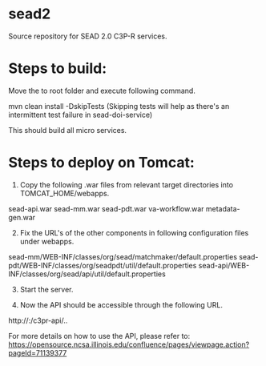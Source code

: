 # sead2

Source repository for SEAD 2.0 C3P-R services. 

Steps to build:
===============

Move the to root folder and execute following command.

mvn clean install -DskipTests
(Skipping tests will help as there's an intermittent test failure in sead-doi-service)

This should build all micro services.

Steps to deploy on Tomcat:
==========================

1. Copy the following .war files from relevant target directories into TOMCAT_HOME/webapps.

sead-api.war
sead-mm.war
sead-pdt.war
va-workflow.war
metadata-gen.war

2. Fix the URL's of the other components in following configuration files under webapps.

sead-mm/WEB-INF/classes/org/sead/matchmaker/default.properties
sead-pdt/WEB-INF/classes/org/seadpdt/util/default.properties
sead-api/WEB-INF/classes/org/sead/api/util/default.properties

3. Start the server.

4. Now the API should be accessible through the following URL.

http://<host>:<port>/c3pr-api/..

For more details on how to use the API, please refer to:
https://opensource.ncsa.illinois.edu/confluence/pages/viewpage.action?pageId=71139377
